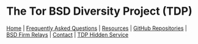 # The Tor BSD Diversity Project (TDP) #

[Home](index.html) | [Frequently Asked Questions](faq.html) | [Resources](resources.html) | [GitHub Repositories](https://github.com/torbsd) | [BSD Firm Relays](corp-relays.html) | [Contact](contact.html) | [TDP Hidden Service](http://bptfp7py2wclht26.onion/)
